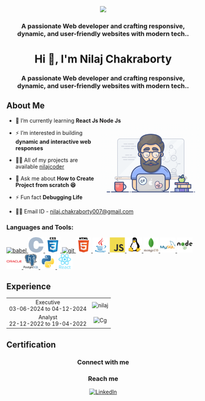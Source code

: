 <p align="center">
  <img style="width:8rem; height:auto" src="https://miro.medium.com/v2/resize:fit:678/0*kxPYwfJmkXZ3iCWy.png">
</p>


<h3 font-size="20" align="center">A passionate Web developer and crafting responsive, dynamic, and user-friendly websites with modern tech..</h3>
<h1 align="center">Hi 👋, I'm Nilaj Chakraborty</h1>

<h3 font-size="20" align="center">A passionate Web developer and crafting responsive, dynamic, and user-friendly websites with modern tech..</h3>


## About Me
<ul>
<li>
<p>🌱 I’m currently learning <strong>React Js Node Js</strong> <img align="right" style="width:16rem; height:auto" src="https://raw.githubusercontent.com/Elanza-48/Elanza-48/41a4790484e268102dfdab2b7c59d440d3ffafab/resources/img/geek.gif"></p>
</li>
<li>
<p>⚡ I’m interested in building <strong>dynamic and interactive web responses</strong></p>
</li>
<li>
<p>👨‍💻 All of my projects are available <a href="https://github.com/nilajcoder">nilajcoder</a></p>
</li>
<li>
<p>💬 Ask me about <strong>How to Create Project from scratch 😆</strong></p>
</li>
<li>
<p>⚡ Fun fact <strong>Debugging Life</strong></p>
</li>
<li>
<p>👨‍💻 Email ID - <a href="mailto:nilaj.chakraborty007@gmail.com">nilaj.chakraborty007@gmail.com</a></p>
</li>
</ul>

<h3 align="left">Languages and Tools:</h3>
<p align="left"> <a href="https://babeljs.io/" target="_blank" rel="noreferrer"> <img src="https://www.vectorlogo.zone/logos/babeljs/babeljs-icon.svg" alt="babel" width="40" height="40"/> </a> <a href="https://www.cprogramming.com/" target="_blank" rel="noreferrer"> <img src="https://raw.githubusercontent.com/devicons/devicon/master/icons/c/c-original.svg" alt="c" width="40" height="40"/> </a> <a href="https://www.w3schools.com/css/" target="_blank" rel="noreferrer"> <img src="https://raw.githubusercontent.com/devicons/devicon/master/icons/css3/css3-original-wordmark.svg" alt="css3" width="40" height="40"/> </a> <a href="https://git-scm.com/" target="_blank" rel="noreferrer"> <img src="https://www.vectorlogo.zone/logos/git-scm/git-scm-icon.svg" alt="git" width="40" height="40"/> </a> <a href="https://www.w3.org/html/" target="_blank" rel="noreferrer"> <img src="https://raw.githubusercontent.com/devicons/devicon/master/icons/html5/html5-original-wordmark.svg" alt="html5" width="40" height="40"/> </a> <a href="https://www.java.com" target="_blank" rel="noreferrer"> <img src="https://raw.githubusercontent.com/devicons/devicon/master/icons/java/java-original.svg" alt="java" width="40" height="40"/> </a> <a href="https://developer.mozilla.org/en-US/docs/Web/JavaScript" target="_blank" rel="noreferrer"> <img src="https://raw.githubusercontent.com/devicons/devicon/master/icons/javascript/javascript-original.svg" alt="javascript" width="40" height="40"/> </a> <a href="https://www.linux.org/" target="_blank" rel="noreferrer"> <img src="https://raw.githubusercontent.com/devicons/devicon/master/icons/linux/linux-original.svg" alt="linux" width="40" height="40"/> </a> <a href="https://www.mongodb.com/" target="_blank" rel="noreferrer"> <img src="https://raw.githubusercontent.com/devicons/devicon/master/icons/mongodb/mongodb-original-wordmark.svg" alt="mongodb" width="40" height="40"/> </a> <a href="https://www.mysql.com/" target="_blank" rel="noreferrer"> <img src="https://raw.githubusercontent.com/devicons/devicon/master/icons/mysql/mysql-original-wordmark.svg" alt="mysql" width="40" height="40"/> </a> <a href="https://nodejs.org" target="_blank" rel="noreferrer"> <img src="https://raw.githubusercontent.com/devicons/devicon/master/icons/nodejs/nodejs-original-wordmark.svg" alt="nodejs" width="40" height="40"/> </a> <a href="https://www.oracle.com/" target="_blank" rel="noreferrer"> <img src="https://raw.githubusercontent.com/devicons/devicon/master/icons/oracle/oracle-original.svg" alt="oracle" width="40" height="40"/> </a> <a href="https://www.postgresql.org" target="_blank" rel="noreferrer"> <img src="https://raw.githubusercontent.com/devicons/devicon/master/icons/postgresql/postgresql-original-wordmark.svg" alt="postgresql" width="40" height="40"/> </a> <a href="https://www.python.org" target="_blank" rel="noreferrer"> <img src="https://raw.githubusercontent.com/devicons/devicon/master/icons/python/python-original.svg" alt="python" width="40" height="40"/> </a> <a href="https://reactjs.org/" target="_blank" rel="noreferrer"> <img src="https://raw.githubusercontent.com/devicons/devicon/master/icons/react/react-original-wordmark.svg" alt="react" width="40" height="40"/> </a> </p>


## Experience
<table>
  <tr>
    <td align="center">  Executive<br>
                       03-06-2024 to 04-12-2024
    </td>
    <td align="center"><img src="https://media.licdn.com/dms/image/v2/D5603AQHgWQq-P-VjFw/profile-displayphoto-shrink_200_200/profile-displayphoto-shrink_200_200/0/1714991946597?e=2147483647&v=beta&t=pFSZhVjA39IqCIB3uohfERTMxx_wgEIxAo21HN7XVaM "alt="nilaj" width="`60px" height="70px"/></td>
  </tr>
  <tr>
    <td align="center">  Analyst <br>
                       22-12-2022 to 19-04-2022
    </td>
    <td align="center"><img src="https://encrypted-tbn0.gstatic.com/images?q=tbn:ANd9GcRZCYLPuMbA9IqypgdMKND7_nG610CDD4avMka5hxbR1sjJkX7hhd5L-esqkUUhpAHSsW0&usqp=CAU" alt="Cg" width="`60px" height="70px"/></td>
  </tr>
</table>


## Certification





<h3 align="center">Connect with me</h3>
<div style="margin-top:10px" align="center">
<h3 align="center">Reach me</h3>
<p align="center">
  <a href="https://www.linkedin.com/in/nilaj-chakraborty-1782b51b4/"target="_blank">
    <img src="https://img.shields.io/badge/LinkedIn-0A66C2.svg?style=for-the-badge&amp;logo=linkedin&amp;logoColor=white" alt="LinkedIn">
  </a>
